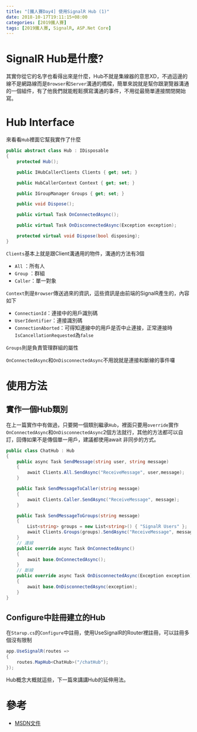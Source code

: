 ```yaml
---
title: "[鐵人賽Day4] 使用SignalR Hub (1)"
date: 2018-10-17T19:11:15+08:00
categories: [2019鐵人賽]
tags: [2019鐵人賽, SignalR, ASP.Net Core]
---
```

# SignalR Hub是什麼?
其實你從它的名字也看得出來是什麼，Hub不就是集線器的意思XD，不過這邊的線不是網路線而是`Browser`和`Server`溝通的橋樑，簡單來說就是幫你跟瀏覽器溝通的一個組件，有了他我們就能輕鬆撰寫溝通的事件，不用從最簡單連接關閉開始寫。

# Hub Interface
來看看`Hub`裡面它幫我實作了什麼

``` cs
public abstract class Hub : IDisposable
{
    protected Hub();

    public IHubCallerClients Clients { get; set; }

    public HubCallerContext Context { get; set; }

    public IGroupManager Groups { get; set; }

    public void Dispose();

    public virtual Task OnConnectedAsync();

    public virtual Task OnDisconnectedAsync(Exception exception);

    protected virtual void Dispose(bool disposing);
}

```

`Clients`基本上就是跟Client溝通用的物件，溝通的方法有3個

- `All` ：所有人
- `Group` ：群組
- `Caller`：單一對象

`Context`則是`Browser`傳送過來的資訊，這些資訊是由前端的SignalR產生的，內容如下


- `ConnectionId`：連接中的用戶識別碼
- `UserIdentifier`：連接識別碼
- `ConnectionAborted`：可得知連線中的用戶是否中止連接，正常連接時`IsCancellationRequested`為`false`

`Groups`則是負責管理群組的屬性


`OnConnectedAsync`和`OnDisconnectedAsync`不用說就是連接和斷線的事件囉

# 使用方法
## 實作一個Hub類別
在上一篇實作中有做過，只要開一個類別繼承`Hub`，裡面只要用`override`實作`OnConnectedAsync`和`OnDisconnectedAsync`2個方法就行，其他的方法都可以自訂，回傳如果不是傳個單一用戶，建議都使用await 非同步的方式。
``` cs
public class ChatHub : Hub
{
    public async Task SendMessage(string user, string message)
    {
        await Clients.All.SendAsync("ReceiveMessage", user,message);
    }

    public Task SendMessageToCaller(string message)
    {
        await Clients.Caller.SendAsync("ReceiveMessage", message);
    }

    public Task SendMessageToGroups(string message)
    {
        List<string> groups = new List<string>() { "SignalR Users" };
        await Clients.Groups(groups).SendAsync("ReceiveMessage", message);
    }
    // 連線
    public override async Task OnConnectedAsync()
    {
        await base.OnConnectedAsync();
    }
    // 斷線
    public override async Task OnDisconnectedAsync(Exception exception)
    {
        await base.OnDisconnectedAsync(exception);
    }
}

```

## Configure中註冊建立的Hub
在`Starup.cs`的`Configure`中註冊，使用UseSignalR的Router裡註冊，可以註冊多個沒有限制

``` cs
app.UseSignalR(routes =>
{
    routes.MapHub<ChatHub>("/chatHub");
});
```

Hub概念大概就這些，下一篇來講講Hub的延伸用法。

# 參考
- [MSDN文件](https://docs.microsoft.com/zh-tw/aspnet/core/signalr/hubs?view=aspnetcore-2.1)